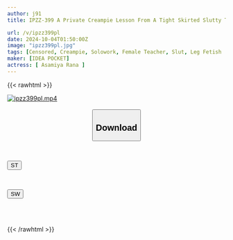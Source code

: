 ```yaml
---
author: j91
title: IPZZ-399 A Private Creampie Lesson From A Tight Skirted Slutty Teacher Who Uses Her Hyper Beautiful Legs To Provoke An Innocent Dick. Bare Legs! Pantyhose Legs! A Full Course Of Teasing, Edging, Steamy, Beautiful Legs! Rana Asamiya

url: /v/ipzz399pl
date: 2024-10-04T01:50:00Z
image: "ipzz399pl.jpg"
tags: [Censored, Creampie, Solowork, Female Teacher, Slut, Leg Fetish	]
maker: [IDEA POCKET]
actress: [ Asamiya Rana ]
---
```



{{< rawhtml >}}

<div class="video" data-videoid="GM7LWxQv2rI17X6">
    <a href="javascript:;">
        <img src="/v/ipzz399pl/ipzz399pl.jpg" width="WIDTH" height="HEIGHT" alt="ipzz399pl.mp4" loading="lazy">
    </a>
</div>

<script type="text/javascript" src="https://j91.asia/asset/on-demand-st.js"></script>

<br>
  <link rel="stylesheet" href="https://j91.asia/asset/bs5.css">
  
  <center>
  <button class="btn btn-primary" type="button" data-bs-toggle="collapse" data-bs-target=".multi-collapse" aria-expanded="false" aria-controls="multiCollapseExample1 multiCollapseExample2"><h2>Download</h2></button></center>
</p>
<div class="row">
  <div class="col">
    <div class="collapse multi-collapse" id="multiCollapseExample1">
      <div class="card card-body">
	      	      <br>
<div class="buttons">  
<p><a href="/v/ipzz399pl/st.html" target="_blank"><button class="btn-hover color-3"><i class="fa fa-download"></i> ST</button></a></p></div>
    </div>
  </div>
</div>
  <div class="col">
    <div class="collapse multi-collapse" id="multiCollapseExample2">
      <div class="card card-body">
	      <br>
<div class="buttons">
<p><a href="/v/ipzz399pl/sw.html" target="_blank"><button class="btn-hover color-2"><i class="fa fa-download"></i> SW</button></a></p></div>
<br><br>
      </div>
    </div>
  </div>
</div>

{{< /rawhtml >}}